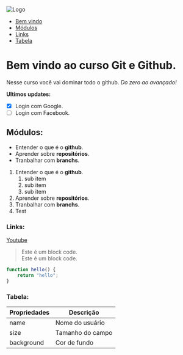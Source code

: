 
![Logo](https://git-scm.com/images/logos/downloads/Git-Logo-2Color.png)

- [Bem vindo](#bem-vindo-ao-curso-git-e-github)
- [Módulos](#módulos)
- [Links](#links)
- [Tabela](#tabela)
# Bem vindo ao curso **Git** e **Github**.
Nesse curso você vai dominar todo o github. _Do zero ao avançado!_

**Ultimos updates:**

- [x] Login com Google.
- [ ] Login com Facebook.

## Módulos:
* Entender o que é o **github**.
* Aprender sobre **repositórios**.
* Tranbalhar com **branchs**.

1. Entender o que é o **github**.
    1. sub item
    2. sub item
    3. sub item
2. Aprender sobre **repositórios**.
3. Tranbalhar com **branchs**.
4. Test
### Links:
[Youtube](https://www.youtube.com/watch?v=vLnPwxZdW4Y)

>Este é um block code.\
>Este é um block code.



```js
function hello() {
    return "hello";
}
```

### Tabela:

Propriedades | Descrição
-- | --
name | Nome do usuário
size | Tamanho do campo
background | Cor de fundo